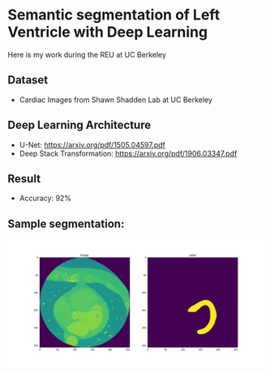 # Semantic segmentation of Left Ventricle with Deep Learning
Here is my work during the REU at UC Berkeley

## Dataset
  * Cardiac Images from Shawn Shadden Lab at UC Berkeley
  
## Deep Learning Architecture
  * U-Net: https://arxiv.org/pdf/1505.04597.pdf
  * Deep Stack Transformation: https://arxiv.org/pdf/1906.03347.pdf
  
## Result
  * Accuracy: 92%

## Sample segmentation:
![Daividao](prediction_example/prediction0.png)
